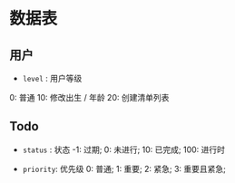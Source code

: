 
# 数据表


## 用户

- `level` : 用户等级

0: 普通
10: 修改出生 / 年龄
20: 创建清单列表



## Todo


- `status` : 状态
 -1: 过期;  0: 未进行;  10: 已完成;  100: 进行时

- `priority`: 优先级
0: 普通;  1: 重要;  2: 紧急;  3: 重要且紧急;






